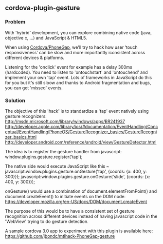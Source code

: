 cordova-plugin-gesture
----------------------------

### Problem

With 'hybrid' development, you can explore combining native code (java, objective c, ...) and JavaScript & HTML5.

When using [Cordova/PhoneGap][1], we'll try to hack how user 'touch responsiveness' can be slow and more importantly iconsistent across different devices & platforms.

Listening for the 'onclick' event for example has a delay 300ms (hardcoded). You need to listen to 'ontouchstart' and 'ontouchend' and implement your own 'tap' event. Lots of frameworks in JavaScript do this for you but it's still sloow and thanks to Android fragmentation and bugs, you can get 'missed' events.

### Solution

The objective of this 'hack' is to standardize a 'tap' event natively using gesture recognizers:
http://msdn.microsoft.com/library/windows/apps/BR241937
http://developer.apple.com/library/ios/#documentation/EventHandling/Conceptual/EventHandlingiPhoneOS/GestureRecognizer_basics/GestureRecognizer_basics.html
http://developer.android.com/reference/android/view/GestureDetector.html

The idea is to register the gesture handler from javascript:
	window.plugins.gesture.register('tap');

The native side would execute JavaScript like this ~
	javascript:window.plugins.gesture.onGesture('tap', {coords: {x: 400, y: 300}}); 
	javascript:window.plugins.gesture.onGesture('slide', {coords: {x: 400, y: 300}});
 
onGesture() would use a combination of document.elementFromPoint() and document.createEvent() to initiate events on the DOM node:
https://developer.mozilla.org/en-US/docs/DOM/document.createEvent

The purpose of this would be to have a consistent set of gesture recognition across different devices instead of having javascript code in the 'WebView' trying to do gesture detection.

A sample cordova 3.0 app to experiment with this plugin is available here:
https://github.com/jbondc/mtlhack-PhoneGap-gesture

[1]: http://cordova.apache.org/  "Cordova/PhoneGap"
